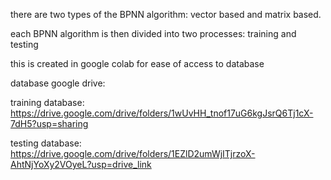 there are two types of the BPNN algorithm: vector based and matrix based. 

each BPNN algorithm is then divided into two processes: training and testing

this is created in google colab for ease of access to database

database google drive:

training database: https://drive.google.com/drive/folders/1wUvHH_tnof17uG6kgJsrQ6Tj1cX-7dH5?usp=sharing

testing database: https://drive.google.com/drive/folders/1EZlD2umWjITjrzoX-AhtNjYoXy2VOyeL?usp=drive_link
